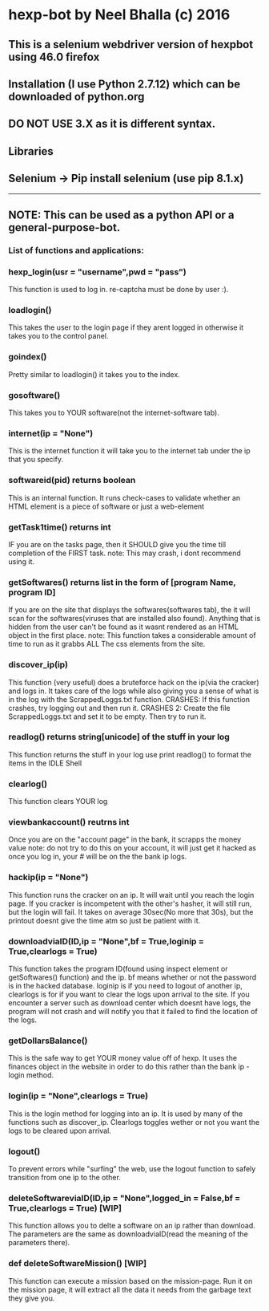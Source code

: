 # hexp-bot by Neel Bhalla (c) 2016
## This is a selenium webdriver version of hexpbot using 46.0 firefox
## Installation (I use Python 2.7.12) which can be downloaded of python.org
## DO NOT USE 3.X as it is different syntax.
## Libraries
## Selenium -> Pip install selenium (use pip 8.1.x)
---------------------------------------------------------------------
## NOTE: This can be used as a python API or a general-purpose-bot.

### List of functions and applications:

### hexp_login(usr = "username",pwd = "pass")
This function is used to log in. re-captcha must be done by user :).

### loadlogin()
This takes the user to the login page if they arent logged in
otherwise it takes you to the control panel.

### goindex()
Pretty similar to loadlogin() it takes you to the index.

### gosoftware()
This takes you to YOUR software(not the internet-software tab).

### internet(ip = "None")
This is the internet function it will take you to the internet tab under the ip that you specify.

### softwareid(pid) returns boolean
This is an internal function.  It runs check-cases to validate whether an HTML element is a piece of software or just a web-element

### getTask1time() returns int
IF you are on the tasks page, then it SHOULD give you the time till completion of the FIRST task.
note: This may crash, i dont recommend using it.

### getSoftwares() returns list in the form of [program Name, program ID]
If you are on the site that displays the softwares(softwares tab), the it will scan for the softwares(viruses that are installed also found).  Anything that is hidden from the user can't be found as it wasnt rendered as an HTML object in the first place.
note: This function takes a considerable amount of time to run as it grabbs ALL The css elements from the site.

### discover_ip(ip)
This function (very useful) does a bruteforce hack on the ip(via the cracker) and logs in.  It takes care of the logs while also giving you a sense of what is in the log with the ScrappedLoggs.txt function.
CRASHES: If this function crashes, try logging out and then run it.
CRASHES 2: Create the file ScrappedLoggs.txt and set it to be empty.  Then try to run it.

### readlog() returns string[unicode] of the stuff in your log
This function returns the stuff in your log use print readlog() to format the items in the IDLE Shell

### clearlog()
This function clears YOUR log

### viewbankaccount() reutrns int
Once you are on the "account page" in the bank, it scrapps the money value
note: do not try to do this on your account, it will just get it hacked as once you log in, your # will be on the the bank ip logs.

### hackip(ip = "None")
This function runs the cracker on an ip. It will wait until you reach the login page.
If you cracker is incompetent with the other's hasher, it will still run, but the login will fail.
It takes on average 30sec(No more that 30s), but the printout doesnt give the time atm so just be patient with it.

### downloadviaID(ID,ip = "None",bf = True,loginip = True,clearlogs = True)
This function takes the program ID(found using inspect element or getSoftwares() function) and the ip.  bf means whether or not the password is in the hacked database. loginip is if you need to logout of another ip, clearlogs is for if you want to clear the logs upon arrival to the site.  If you encounter a server such as download center which doesnt have logs, the program will not crash and will notify you that it failed to find the location of the logs.

### getDollarsBalance()
This is the safe way to get YOUR money value off of hexp. It uses the finances object in the website in order to do this rather than the bank ip - login method.

### login(ip = "None",clearlogs = True)
This is the login method for logging into an ip.  It is used by many of the functions such as discover_ip. Clearlogs toggles wether or not you want the logs to be cleared upon arrival.

### logout()
To prevent errors while "surfing" the web, use the logout function to safely transition from one ip to the other.

### deleteSoftwareviaID(ID,ip = "None",logged_in = False,bf = True,clearlogs = True) [WIP]
This function allows you to delte a software on an ip rather than download. The parameters are the same as downloadviaID(read the meaning of the parameters there).

### def deleteSoftwareMission() [WIP]
This function can execute a mission based on the mission-page.  Run it on the mission page, it will extract all the data it needs from the garbage text they give you.

